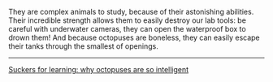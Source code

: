 They are complex animals to study, because of their astonishing abilities. Their incredible strength allows them to easily destroy our lab tools: be careful with underwater cameras, they can open the waterproof box to drown them! And because octopuses are boneless, they can easily escape their tanks through the smallest of openings.

---

[Suckers for learning: why octopuses are so intelligent](https://theconversation.com/suckers-for-learning-why-octopuses-are-so-intelligent-162122)
